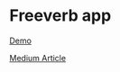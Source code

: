 # Freeverb app

[Demo](https://amiselaytes.com/freeverb/)

[Medium Article](https://medium.com/@a.miselaytes/algorithmic-reverb-and-web-audio-api-e1ccec94621a)

